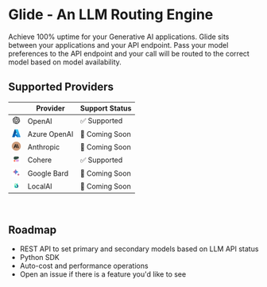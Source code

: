 # Glide - An LLM Routing Engine
Achieve 100% uptime for your Generative AI applications. Glide sits between your applications and your API endpoint. Pass your model preferences to the API endpoint and your call will be routed to the correct model based on model availability.



## Supported Providers

|| Provider  | Support Status
|---|---|---|
| <img src="docs/images/openai.png" width=18 />| OpenAI | ✅ Supported  |
| <img src="docs/images/azure.png" width=18>| Azure OpenAI | 🚧 Coming Soon  |
| <img src="docs/images/anthropic.png" width=18>| Anthropic  | 🚧 Coming Soon  |
| <img src="docs/images/cohere.png" width=18>| Cohere  | ✅ Supported |
| <img src="docs/images/bard.png" width=18>| Google Bard  | 🚧 Coming Soon  |  |
| <img src="docs/images/localai.png" width=18>| LocalAI  | 🚧 Coming Soon  |  |

<br />

## Roadmap

- REST API to set primary and secondary models based on LLM API status
- Python SDK
- Auto-cost and performance operations
- Open an issue if there is a feature you'd like to see
